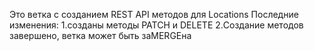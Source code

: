 Это ветка с созданием REST API методов для Locations
Последние изменения:
1.созданы методы PATCH и DELETE
2.Создание методов завершено, ветка может быть заMERGEна
